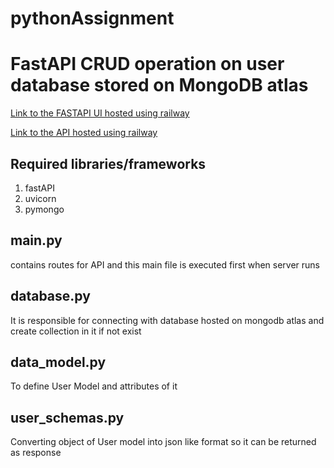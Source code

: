 # pythonAssignment

# FastAPI CRUD operation on user database stored on MongoDB atlas

[Link to the FASTAPI UI hosted using railway](https://web-production-ee67.up.railway.app/docs)

[Link to the API hosted using railway](https://web-production-ee67.up.railway.app/)

## Required libraries/frameworks

1. fastAPI
2. uvicorn
3. pymongo

## main.py

contains routes for API and this main file is executed first when server runs

## database.py

It is responsible for connecting with database hosted on mongodb atlas and create collection in it if not exist 

## data_model.py

To define User Model and attributes of it

## user_schemas.py

Converting object of User model into json like format so it can be returned as response 
